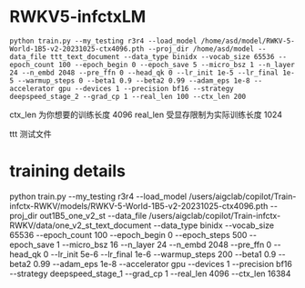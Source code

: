 # RWKV5-infctxLM
```
python train.py --my_testing r3r4 --load_model /home/asd/model/RWKV-5-World-1B5-v2-20231025-ctx4096.pth --proj_dir /home/asd/model --data_file ttt_text_document --data_type binidx --vocab_size 65536 --epoch_count 100 --epoch_begin 0 --epoch_save 5 --micro_bsz 1 --n_layer 24 --n_embd 2048 --pre_ffn 0 --head_qk 0 --lr_init 1e-5 --lr_final 1e-5 --warmup_steps 0 --beta1 0.9 --beta2 0.99 --adam_eps 1e-8 --accelerator gpu --devices 1 --precision bf16 --strategy deepspeed_stage_2 --grad_cp 1 --real_len 100 --ctx_len 200
```
ctx_len 为你想要的训练长度  4096
real_len 受显存限制为实际训练长度 1024

ttt 测试文件


# training details
python train.py --my_testing r3r4 --load_model /users/aigclab/copilot/Train-infctx-RWKV/models/RWKV-5-World-1B5-v2-20231025-ctx4096.pth --proj_dir out1B5_one_v2_st --data_file /users/aigclab/copilot/Train-infctx-RWKV/data/one_v2_st_text_document --data_type binidx --vocab_size 65536 --epoch_count 100 --epoch_begin 0 --epoch_steps 500 --epoch_save 1 --micro_bsz 16 --n_layer 24 --n_embd 2048 --pre_ffn 0 --head_qk 0 --lr_init 5e-6 --lr_final 1e-6 --warmup_steps 200 --beta1 0.9 --beta2 0.99 --adam_eps 1e-8 --accelerator gpu --devices 1 --precision bf16 --strategy deepspeed_stage_1 --grad_cp 1 --real_len 4096 --ctx_len 16384
